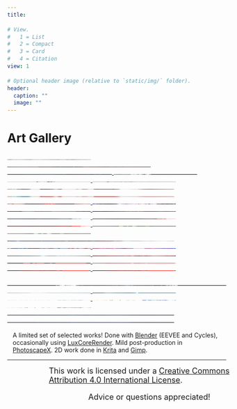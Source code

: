 ```yaml
---
title: 

# View.
#   1 = List
#   2 = Compact
#   3 = Card
#   4 = Citation
view: 1

# Optional header image (relative to `static/img/` folder).
header:
  caption: ""
  image: ""
---
```

<script type="text/js" defer src="../../js/scrollMain.js"></script>
<script type="module" defer src="../../js/art.js"></script>
<link href="../../css/mixblend_disable.css" rel="stylesheet" type="text/css">
<link type="text/css" rel="stylesheet" href="/../../photoswipe/photoswipe.css">
<link type="text/css" rel="stylesheet" href="/../../photoswipe/photoswipe_me.css">

<h1>Art Gallery</h1>
<div class="art">
<div class="pswp-gallery" id="gallery--art">
<masonry-layout cols="7" gap="5px">
  <a href="https://raw.githubusercontent.com/akhilsadam/WebFiles/master/art/aethereaV2.jpg?raw=true" 
            data-pswp-src="https://raw.githubusercontent.com/akhilsadam/WebFiles/master/art/aethereaV2.jpg?raw=true"
            data-pswp-width="1920" 
            data-pswp-height="1080"
            target="_blank">
            <img src="https://raw.githubusercontent.com/akhilsadam/WebFiles/master/art/aethereaV2.jpg?raw=true" alt="" width="192" height="1"/>
        </a>
  <a href="https://raw.githubusercontent.com/akhilsadam/WebFiles/master/art/anemone.jpg?raw=true" 
            data-pswp-src="https://raw.githubusercontent.com/akhilsadam/WebFiles/master/art/anemone.jpg?raw=true"
            data-pswp-width="3300" 
            data-pswp-height="2550"
            target="_blank">
            <img src="https://raw.githubusercontent.com/akhilsadam/WebFiles/master/art/anemone.jpg?raw=true" alt="" width="330" height="1"/>
        </a>
  <a href="https://raw.githubusercontent.com/akhilsadam/WebFiles/master/art/beton.jpg?raw=true" 
            data-pswp-src="https://raw.githubusercontent.com/akhilsadam/WebFiles/master/art/beton.jpg?raw=true"
            data-pswp-width="2414" 
            data-pswp-height="1356"
            target="_blank">
            <img src="https://raw.githubusercontent.com/akhilsadam/WebFiles/master/art/beton.jpg?raw=true" alt="" width="241" height="1"/>
        </a>
  <a href="https://raw.githubusercontent.com/akhilsadam/WebFiles/master/art/chalker2.jpg?raw=true" 
            data-pswp-src="https://raw.githubusercontent.com/akhilsadam/WebFiles/master/art/chalker2.jpg?raw=true"
            data-pswp-width="1920" 
            data-pswp-height="1080"
            target="_blank">
            <img src="https://raw.githubusercontent.com/akhilsadam/WebFiles/master/art/chalker2.jpg?raw=true" alt="" width="192" height="1"/>
        </a>
  <a href="https://raw.githubusercontent.com/akhilsadam/WebFiles/master/art/chalker4.jpg?raw=true" 
            data-pswp-src="https://raw.githubusercontent.com/akhilsadam/WebFiles/master/art/chalker4.jpg?raw=true"
            data-pswp-width="1920" 
            data-pswp-height="1080"
            target="_blank">
            <img src="https://raw.githubusercontent.com/akhilsadam/WebFiles/master/art/chalker4.jpg?raw=true" alt="" width="192" height="1"/>
        </a>
  <a href="https://raw.githubusercontent.com/akhilsadam/WebFiles/master/art/chalkerWlogo.jpg?raw=true" 
            data-pswp-src="https://raw.githubusercontent.com/akhilsadam/WebFiles/master/art/chalkerWlogo.jpg?raw=true"
            data-pswp-width="1920" 
            data-pswp-height="1080"
            target="_blank">
            <img src="https://raw.githubusercontent.com/akhilsadam/WebFiles/master/art/chalkerWlogo.jpg?raw=true" alt="" width="192" height="1"/>
        </a>
  <a href="https://raw.githubusercontent.com/akhilsadam/WebFiles/master/art/deserteye-2a.jpg?raw=true" 
            data-pswp-src="https://raw.githubusercontent.com/akhilsadam/WebFiles/master/art/deserteye-2a.jpg?raw=true"
            data-pswp-width="3840" 
            data-pswp-height="2160"
            target="_blank">
            <img src="https://raw.githubusercontent.com/akhilsadam/WebFiles/master/art/deserteye-2a.jpg?raw=true" alt="" width="384" height="1"/>
        </a>
  <a href="https://raw.githubusercontent.com/akhilsadam/WebFiles/master/art/deserteye-repaletted.jpg?raw=true" 
            data-pswp-src="https://raw.githubusercontent.com/akhilsadam/WebFiles/master/art/deserteye-repaletted.jpg?raw=true"
            data-pswp-width="3840" 
            data-pswp-height="2160"
            target="_blank">
            <img src="https://raw.githubusercontent.com/akhilsadam/WebFiles/master/art/deserteye-repaletted.jpg?raw=true" alt="" width="384" height="1"/>
        </a>
  <a href="https://raw.githubusercontent.com/akhilsadam/WebFiles/master/art/enter.jpg?raw=true" 
            data-pswp-src="https://raw.githubusercontent.com/akhilsadam/WebFiles/master/art/enter.jpg?raw=true"
            data-pswp-width="1920" 
            data-pswp-height="1080"
            target="_blank">
            <img src="https://raw.githubusercontent.com/akhilsadam/WebFiles/master/art/enter.jpg?raw=true" alt="" width="192" height="1"/>
        </a>
  <a href="https://raw.githubusercontent.com/akhilsadam/WebFiles/master/art/garden_anime_edit.jpg?raw=true" 
            data-pswp-src="https://raw.githubusercontent.com/akhilsadam/WebFiles/master/art/garden_anime_edit.jpg?raw=true"
            data-pswp-width="1920" 
            data-pswp-height="1080"
            target="_blank">
            <img src="https://raw.githubusercontent.com/akhilsadam/WebFiles/master/art/garden_anime_edit.jpg?raw=true" alt="" width="192" height="1"/>
        </a>
  <a href="https://raw.githubusercontent.com/akhilsadam/WebFiles/master/art/inazuma-0.jpg?raw=true" 
            data-pswp-src="https://raw.githubusercontent.com/akhilsadam/WebFiles/master/art/inazuma-0.jpg?raw=true"
            data-pswp-width="1920" 
            data-pswp-height="1080"
            target="_blank">
            <img src="https://raw.githubusercontent.com/akhilsadam/WebFiles/master/art/inazuma-0.jpg?raw=true" alt="" width="192" height="1"/>
        </a>
  <a href="https://raw.githubusercontent.com/akhilsadam/WebFiles/master/art/macaron.jpg?raw=true" 
            data-pswp-src="https://raw.githubusercontent.com/akhilsadam/WebFiles/master/art/macaron.jpg?raw=true"
            data-pswp-width="1920" 
            data-pswp-height="1080"
            target="_blank">
            <img src="https://raw.githubusercontent.com/akhilsadam/WebFiles/master/art/macaron.jpg?raw=true" alt="" width="192" height="1"/>
        </a>
  <a href="https://raw.githubusercontent.com/akhilsadam/WebFiles/master/art/nightbuilding-3ba.jpg?raw=true" 
            data-pswp-src="https://raw.githubusercontent.com/akhilsadam/WebFiles/master/art/nightbuilding-3ba.jpg?raw=true"
            data-pswp-width="1920" 
            data-pswp-height="1080"
            target="_blank">
            <img src="https://raw.githubusercontent.com/akhilsadam/WebFiles/master/art/nightbuilding-3ba.jpg?raw=true" alt="" width="192" height="1"/>
        </a>
  <a href="https://raw.githubusercontent.com/akhilsadam/WebFiles/master/art/nightbuilding-3bb.jpg?raw=true" 
            data-pswp-src="https://raw.githubusercontent.com/akhilsadam/WebFiles/master/art/nightbuilding-3bb.jpg?raw=true"
            data-pswp-width="1920" 
            data-pswp-height="1080"
            target="_blank">
            <img src="https://raw.githubusercontent.com/akhilsadam/WebFiles/master/art/nightbuilding-3bb.jpg?raw=true" alt="" width="192" height="1"/>
        </a>
  <a href="https://raw.githubusercontent.com/akhilsadam/WebFiles/master/art/nightbuilding-3bc.jpg?raw=true" 
            data-pswp-src="https://raw.githubusercontent.com/akhilsadam/WebFiles/master/art/nightbuilding-3bc.jpg?raw=true"
            data-pswp-width="1920" 
            data-pswp-height="1080"
            target="_blank">
            <img src="https://raw.githubusercontent.com/akhilsadam/WebFiles/master/art/nightbuilding-3bc.jpg?raw=true" alt="" width="192" height="1"/>
        </a>
  <a href="https://raw.githubusercontent.com/akhilsadam/WebFiles/master/art/quarantine-b.jpg?raw=true" 
            data-pswp-src="https://raw.githubusercontent.com/akhilsadam/WebFiles/master/art/quarantine-b.jpg?raw=true"
            data-pswp-width="1920" 
            data-pswp-height="1080"
            target="_blank">
            <img src="https://raw.githubusercontent.com/akhilsadam/WebFiles/master/art/quarantine-b.jpg?raw=true" alt="" width="192" height="1"/>
        </a>
  <a href="https://raw.githubusercontent.com/akhilsadam/WebFiles/master/art/quarantine-c.jpg?raw=true" 
            data-pswp-src="https://raw.githubusercontent.com/akhilsadam/WebFiles/master/art/quarantine-c.jpg?raw=true"
            data-pswp-width="1920" 
            data-pswp-height="1080"
            target="_blank">
            <img src="https://raw.githubusercontent.com/akhilsadam/WebFiles/master/art/quarantine-c.jpg?raw=true" alt="" width="192" height="1"/>
        </a>
  <a href="https://raw.githubusercontent.com/akhilsadam/WebFiles/master/art/roc-alone.jpg?raw=true" 
            data-pswp-src="https://raw.githubusercontent.com/akhilsadam/WebFiles/master/art/roc-alone.jpg?raw=true"
            data-pswp-width="3840" 
            data-pswp-height="2160"
            target="_blank">
            <img src="https://raw.githubusercontent.com/akhilsadam/WebFiles/master/art/roc-alone.jpg?raw=true" alt="" width="384" height="1"/>
        </a>
  <a href="https://raw.githubusercontent.com/akhilsadam/WebFiles/master/art/roc-targetpractice.jpg?raw=true" 
            data-pswp-src="https://raw.githubusercontent.com/akhilsadam/WebFiles/master/art/roc-targetpractice.jpg?raw=true"
            data-pswp-width="1920" 
            data-pswp-height="1080"
            target="_blank">
            <img src="https://raw.githubusercontent.com/akhilsadam/WebFiles/master/art/roc-targetpractice.jpg?raw=true" alt="" width="192" height="1"/>
        </a>
  <a href="https://raw.githubusercontent.com/akhilsadam/WebFiles/master/art/shelter.jpg?raw=true" 
            data-pswp-src="https://raw.githubusercontent.com/akhilsadam/WebFiles/master/art/shelter.jpg?raw=true"
            data-pswp-width="1920" 
            data-pswp-height="1080"
            target="_blank">
            <img src="https://raw.githubusercontent.com/akhilsadam/WebFiles/master/art/shelter.jpg?raw=true" alt="" width="192" height="1"/>
        </a>
  <a href="https://raw.githubusercontent.com/akhilsadam/WebFiles/master/art/soccerv1.jpg?raw=true" 
            data-pswp-src="https://raw.githubusercontent.com/akhilsadam/WebFiles/master/art/soccerv1.jpg?raw=true"
            data-pswp-width="1920" 
            data-pswp-height="1080"
            target="_blank">
            <img src="https://raw.githubusercontent.com/akhilsadam/WebFiles/master/art/soccerv1.jpg?raw=true" alt="" width="192" height="1"/>
        </a>
  <a href="https://raw.githubusercontent.com/akhilsadam/WebFiles/master/art/soccerv2.jpg?raw=true" 
            data-pswp-src="https://raw.githubusercontent.com/akhilsadam/WebFiles/master/art/soccerv2.jpg?raw=true"
            data-pswp-width="1920" 
            data-pswp-height="1080"
            target="_blank">
            <img src="https://raw.githubusercontent.com/akhilsadam/WebFiles/master/art/soccerv2.jpg?raw=true" alt="" width="192" height="1"/>
        </a>
  <a href="https://raw.githubusercontent.com/akhilsadam/WebFiles/master/art/soccerv3.jpg?raw=true" 
            data-pswp-src="https://raw.githubusercontent.com/akhilsadam/WebFiles/master/art/soccerv3.jpg?raw=true"
            data-pswp-width="1920" 
            data-pswp-height="1080"
            target="_blank">
            <img src="https://raw.githubusercontent.com/akhilsadam/WebFiles/master/art/soccerv3.jpg?raw=true" alt="" width="192" height="1"/>
        </a>
  <a href="https://raw.githubusercontent.com/akhilsadam/WebFiles/master/art/soccerv4.jpg?raw=true" 
            data-pswp-src="https://raw.githubusercontent.com/akhilsadam/WebFiles/master/art/soccerv4.jpg?raw=true"
            data-pswp-width="1920" 
            data-pswp-height="1080"
            target="_blank">
            <img src="https://raw.githubusercontent.com/akhilsadam/WebFiles/master/art/soccerv4.jpg?raw=true" alt="" width="192" height="1"/>
        </a>
  <a href="https://raw.githubusercontent.com/akhilsadam/WebFiles/master/art/soccerv5.jpg?raw=true" 
            data-pswp-src="https://raw.githubusercontent.com/akhilsadam/WebFiles/master/art/soccerv5.jpg?raw=true"
            data-pswp-width="1920" 
            data-pswp-height="1080"
            target="_blank">
            <img src="https://raw.githubusercontent.com/akhilsadam/WebFiles/master/art/soccerv5.jpg?raw=true" alt="" width="192" height="1"/>
        </a>
  <a href="https://raw.githubusercontent.com/akhilsadam/WebFiles/master/art/soccerv6.jpg?raw=true" 
            data-pswp-src="https://raw.githubusercontent.com/akhilsadam/WebFiles/master/art/soccerv6.jpg?raw=true"
            data-pswp-width="1920" 
            data-pswp-height="1080"
            target="_blank">
            <img src="https://raw.githubusercontent.com/akhilsadam/WebFiles/master/art/soccerv6.jpg?raw=true" alt="" width="192" height="1"/>
        </a>
  <a href="https://raw.githubusercontent.com/akhilsadam/WebFiles/master/art/stellar_disk-1.jpg?raw=true" 
            data-pswp-src="https://raw.githubusercontent.com/akhilsadam/WebFiles/master/art/stellar_disk-1.jpg?raw=true"
            data-pswp-width="4320" 
            data-pswp-height="7680"
            target="_blank">
            <img src="https://raw.githubusercontent.com/akhilsadam/WebFiles/master/art/stellar_disk-1.jpg?raw=true" alt="" width="432" height="0"/>
        </a>
  <a href="https://raw.githubusercontent.com/akhilsadam/WebFiles/master/art/stellar_disk.jpg?raw=true" 
            data-pswp-src="https://raw.githubusercontent.com/akhilsadam/WebFiles/master/art/stellar_disk.jpg?raw=true"
            data-pswp-width="7680" 
            data-pswp-height="4320"
            target="_blank">
            <img src="https://raw.githubusercontent.com/akhilsadam/WebFiles/master/art/stellar_disk.jpg?raw=true" alt="" width="768" height="1"/>
        </a>
  <a href="https://raw.githubusercontent.com/akhilsadam/WebFiles/master/art/thepath-a.jpg?raw=true" 
            data-pswp-src="https://raw.githubusercontent.com/akhilsadam/WebFiles/master/art/thepath-a.jpg?raw=true"
            data-pswp-width="1920" 
            data-pswp-height="1080"
            target="_blank">
            <img src="https://raw.githubusercontent.com/akhilsadam/WebFiles/master/art/thepath-a.jpg?raw=true" alt="" width="192" height="1"/>
        </a>
  <a href="https://raw.githubusercontent.com/akhilsadam/WebFiles/master/art/thepath-c.jpg?raw=true" 
            data-pswp-src="https://raw.githubusercontent.com/akhilsadam/WebFiles/master/art/thepath-c.jpg?raw=true"
            data-pswp-width="1920" 
            data-pswp-height="1080"
            target="_blank">
            <img src="https://raw.githubusercontent.com/akhilsadam/WebFiles/master/art/thepath-c.jpg?raw=true" alt="" width="192" height="1"/>
        </a>
  <a href="https://raw.githubusercontent.com/akhilsadam/WebFiles/master/art/wave-f-p.jpg?raw=true" 
            data-pswp-src="https://raw.githubusercontent.com/akhilsadam/WebFiles/master/art/wave-f-p.jpg?raw=true"
            data-pswp-width="1920" 
            data-pswp-height="1080"
            target="_blank">
            <img src="https://raw.githubusercontent.com/akhilsadam/WebFiles/master/art/wave-f-p.jpg?raw=true" alt="" width="192" height="1"/>
        </a>
  <a href="https://raw.githubusercontent.com/akhilsadam/WebFiles/master/art/wave-f.jpg?raw=true" 
            data-pswp-src="https://raw.githubusercontent.com/akhilsadam/WebFiles/master/art/wave-f.jpg?raw=true"
            data-pswp-width="1920" 
            data-pswp-height="1080"
            target="_blank">
            <img src="https://raw.githubusercontent.com/akhilsadam/WebFiles/master/art/wave-f.jpg?raw=true" alt="" width="192" height="1"/>
        </a>
  <a href="https://raw.githubusercontent.com/akhilsadam/WebFiles/master/art/wave-p.jpg?raw=true" 
            data-pswp-src="https://raw.githubusercontent.com/akhilsadam/WebFiles/master/art/wave-p.jpg?raw=true"
            data-pswp-width="1920" 
            data-pswp-height="1080"
            target="_blank">
            <img src="https://raw.githubusercontent.com/akhilsadam/WebFiles/master/art/wave-p.jpg?raw=true" alt="" width="192" height="1"/>
        </a>
  <a href="https://raw.githubusercontent.com/akhilsadam/WebFiles/master/art/webarch-1.jpg?raw=true" 
            data-pswp-src="https://raw.githubusercontent.com/akhilsadam/WebFiles/master/art/webarch-1.jpg?raw=true"
            data-pswp-width="3840" 
            data-pswp-height="2160"
            target="_blank">
            <img src="https://raw.githubusercontent.com/akhilsadam/WebFiles/master/art/webarch-1.jpg?raw=true" alt="" width="384" height="1"/>
        </a>
  <a href="https://raw.githubusercontent.com/akhilsadam/WebFiles/master/art/webarch-2.jpg?raw=true" 
            data-pswp-src="https://raw.githubusercontent.com/akhilsadam/WebFiles/master/art/webarch-2.jpg?raw=true"
            data-pswp-width="3840" 
            data-pswp-height="2160"
            target="_blank">
            <img src="https://raw.githubusercontent.com/akhilsadam/WebFiles/master/art/webarch-2.jpg?raw=true" alt="" width="384" height="1"/>
        </a>
</masonry-layout>
</div>
<br/>
<div class="text" style="position:relative; left: 2.5%;width: 95%;">A limited set of selected works! Done with <a href="https://www.blender.org/">Blender</a> (EEVEE and Cycles), occasionally using <a href="https://luxcorerender.org/">LuxCoreRender</a>. Mild post-production in <a href="http://x.photoscape.org/">PhotoscapeX</a>. 2D work done in <a href="https://krita.org/en/">Krita</a> and <a href="https://www.gimp.org/">Gimp</a>. </div>
</div>
<hr/>

<p class="text hc" style="position:relative; left: 19%; width: 100%;font-size:large;margin:0 auto;"><a rel="license" href="http://creativecommons.org/licenses/by/4.0/"></a>This work is licensed under a <a rel="license" href="http://creativecommons.org/licenses/by/4.0/">Creative Commons Attribution 4.0 International License</a>.</p>
<p class="text hc" style="position:relative; left: 37%; width: 100%;font-size:large;">Advice or questions appreciated!</p>
</div>